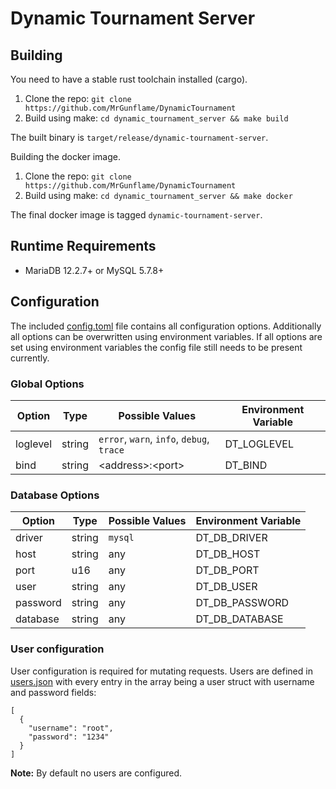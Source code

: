# Dynamic Tournament Server

## Building

You need to have a stable rust toolchain installed (cargo).

1. Clone the repo: `git clone https://github.com/MrGunflame/DynamicTournament`
2. Build using make: `cd dynamic_tournament_server && make build`

The built binary is `target/release/dynamic-tournament-server`.

Building the docker image.

1. Clone the repo: `git clone https://github.com/MrGunflame/DynamicTournament`
2. Build using make: `cd dynamic_tournament_server && make docker`

The final docker image is tagged `dynamic-tournament-server`.

## Runtime Requirements

- MariaDB 12.2.7+ or MySQL 5.7.8+

## Configuration

The included [config.toml](https://github.com/MrGunflame/DynamicTournament/blob/master/dynamic-tournament-server/config.toml) file contains all
configuration options. Additionally all options can be overwritten using environment variables. If all options are set using environment variables the
config file still needs to be present currently.

### Global Options

| Option   | Type   | Possible Values                           | Environment Variable |
| -------- | ------ | ----------------------------------------- | -------------------- |
| loglevel | string | `error`, `warn`, `info`, `debug`, `trace` | DT_LOGLEVEL        |
| bind     | string | \<address\>:\<port\>                      | DT_BIND            |
  
### Database Options

| Option   | Type   | Possible Values | Environment Variable |
| -------- | ------ | --------------- | -------------------- |
| driver   | string | `mysql`         | DT_DB_DRIVER       |
| host     | string | any             | DT_DB_HOST         |
| port     | u16    | any             | DT_DB_PORT         |
| user     | string | any             | DT_DB_USER         |
| password | string | any             | DT_DB_PASSWORD     |
| database | string | any             | DT_DB_DATABASE     |

### User configuration

User configuration is required for mutating requests. Users are defined in [users.json](https://github.com/MrGunflame/DynamicTournament/blob/master/dynamic-tournament-server/users.json)
with every entry in the array being a user struct with username and password fields:

```
[
  {
    "username": "root",
    "password": "1234"
  }
]
```

**Note:** By default no users are configured.
